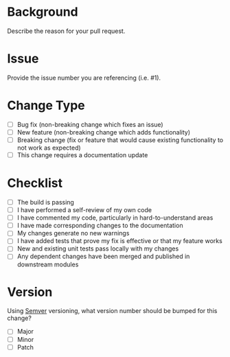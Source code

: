 # Background
Describe the reason for your pull request.

# Issue
Provide the issue number you are referencing (i.e. #1). 

# Change Type
- [ ] Bug fix (non-breaking change which fixes an issue)
- [ ] New feature (non-breaking change which adds functionality)
- [ ] Breaking change (fix or feature that would cause existing functionality to not work as expected)
- [ ] This change requires a documentation update

# Checklist
- [ ] The build is passing
- [ ] I have performed a self-review of my own code
- [ ] I have commented my code, particularly in hard-to-understand areas
- [ ] I have made corresponding changes to the documentation
- [ ] My changes generate no new warnings
- [ ] I have added tests that prove my fix is effective or that my feature works
- [ ] New and existing unit tests pass locally with my changes
- [ ] Any dependent changes have been merged and published in downstream modules

# Version
Using [Semver](https://semver.org/) versioning, what version number should be bumped for this change?
- [ ] Major
- [ ] Minor
- [ ] Patch
